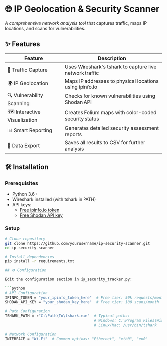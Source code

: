 # 🌐 IP Geolocation & Security Scanner

*A comprehensive network analysis tool* that captures traffic, maps IP locations, and scans for vulnerabilities.

## ✨ Features

| Feature | Description |
|---------|-------------|
| 📡 Traffic Capture | Uses Wireshark's tshark to capture live network traffic |
| 🌍 IP Geolocation | Maps IP addresses to physical locations using ipinfo.io |
| 🔍 Vulnerability Scanning | Checks for known vulnerabilities using Shodan API |
| 🗺 Interactive Visualization | Creates Folium maps with color-coded security status |
| 📊 Smart Reporting | Generates detailed security assessment reports |
| 💾 Data Export | Saves all results to CSV for further analysis |

## 🛠 Installation

### Prerequisites
- Python 3.6+
- Wireshark installed (with tshark in PATH)
- API keys:
  - [Free ipinfo.io token](https://ipinfo.io/)
  - [Free Shodan API key](https://developer.shodan.io/)

### Setup
```bash
# Clone repository
git clone https://github.com/yourusername/ip-security-scanner.git
cd ip-security-scanner

# Install dependencies
pip install -r requirements.txt

## ⚙ Configuration

Edit the configuration section in ip_security_tracker.py:

```python
# API Configuration
IPINFO_TOKEN = "your_ipinfo_token_here"  # Free tier: 50k requests/month
SHODAN_API_KEY = "your_shodan_key_here"  # Free tier: 100 scans/month

# Path Configuration
TSHARK_PATH = r"C:\Path\To\tshark.exe"  # Typical paths:
                                        # Windows: C:\Program Files\Wireshark\tshark.exe
                                        # Linux/Mac: /usr/bin/tshark

# Network Configuration
INTERFACE = "Wi-Fi"  # Common options: "Ethernet", "eth0", "en0"
